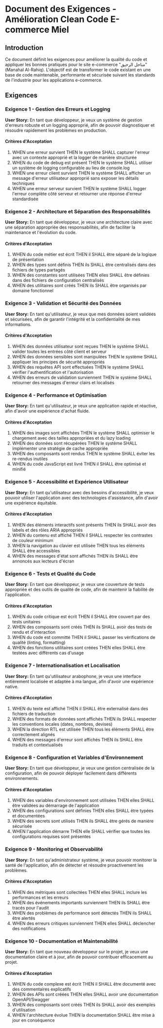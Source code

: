 # Document des Exigences - Amélioration Clean Code E-commerce Miel

## Introduction

Ce document définit les exigences pour améliorer la qualité du code et appliquer
les bonnes pratiques pour le site e-commerce "مناحل الرحيق" (Manahal Al-Rahiq).
L'objectif est de transformer le code existant en une base de code maintenable,
performante et sécurisée suivant les standards de l'industrie pour les
applications e-commerce.

## Exigences

### Exigence 1 - Gestion des Erreurs et Logging

**User Story:** En tant que développeur, je veux un système de gestion d'erreurs
robuste et un logging approprié, afin de pouvoir diagnostiquer et résoudre
rapidement les problèmes en production.

#### Critères d'Acceptation

1. WHEN une erreur survient THEN le système SHALL capturer l'erreur avec un
   contexte approprié et la logger de manière structurée
2. WHEN du code de debug est présent THEN le système SHALL utiliser un système
   de logging configurable au lieu de console.log
3. WHEN une erreur client survient THEN le système SHALL afficher un message
   d'erreur utilisateur approprié sans exposer les détails techniques
4. WHEN une erreur serveur survient THEN le système SHALL logger l'erreur
   complète côté serveur et retourner une réponse d'erreur standardisée

### Exigence 2 - Architecture et Séparation des Responsabilités

**User Story:** En tant que développeur, je veux une architecture claire avec
une séparation appropriée des responsabilités, afin de faciliter la maintenance
et l'évolution du code.

#### Critères d'Acceptation

1. WHEN du code métier est écrit THEN il SHALL être séparé de la logique de
   présentation
2. WHEN des types sont définis THEN ils SHALL être centralisés dans des fichiers
   de types partagés
3. WHEN des constantes sont utilisées THEN elles SHALL être définies dans des
   fichiers de configuration centralisés
4. WHEN des utilitaires sont créés THEN ils SHALL être organisés par domaine
   fonctionnel

### Exigence 3 - Validation et Sécurité des Données

**User Story:** En tant qu'utilisateur, je veux que mes données soient validées
et sécurisées, afin de garantir l'intégrité et la confidentialité de mes
informations.

#### Critères d'Acceptation

1. WHEN des données utilisateur sont reçues THEN le système SHALL valider toutes
   les entrées côté client et serveur
2. WHEN des données sensibles sont manipulées THEN le système SHALL appliquer
   les principes de sécurité appropriés
3. WHEN des requêtes API sont effectuées THEN le système SHALL vérifier
   l'authentification et l'autorisation
4. WHEN des erreurs de validation surviennent THEN le système SHALL retourner
   des messages d'erreur clairs et localisés

### Exigence 4 - Performance et Optimisation

**User Story:** En tant qu'utilisateur, je veux une application rapide et
réactive, afin d'avoir une expérience d'achat fluide.

#### Critères d'Acceptation

1. WHEN des images sont affichées THEN le système SHALL optimiser le chargement
   avec des tailles appropriées et du lazy loading
2. WHEN des données sont récupérées THEN le système SHALL implémenter une
   stratégie de cache appropriée
3. WHEN des composants sont rendus THEN le système SHALL éviter les re-rendus
   inutiles
4. WHEN du code JavaScript est livré THEN il SHALL être optimisé et minifié

### Exigence 5 - Accessibilité et Expérience Utilisateur

**User Story:** En tant qu'utilisateur avec des besoins d'accessibilité, je veux
pouvoir utiliser l'application avec des technologies d'assistance, afin d'avoir
une expérience équitable.

#### Critères d'Acceptation

1. WHEN des éléments interactifs sont présents THEN ils SHALL avoir des labels
   et des rôles ARIA appropriés
2. WHEN du contenu est affiché THEN il SHALL respecter les contrastes de couleur
   minimum
3. WHEN la navigation au clavier est utilisée THEN tous les éléments SHALL être
   accessibles
4. WHEN des messages d'état sont affichés THEN ils SHALL être annoncés aux
   lecteurs d'écran

### Exigence 6 - Tests et Qualité du Code

**User Story:** En tant que développeur, je veux une couverture de tests
appropriée et des outils de qualité de code, afin de maintenir la fiabilité de
l'application.

#### Critères d'Acceptation

1. WHEN du code critique est écrit THEN il SHALL être couvert par des tests
   unitaires
2. WHEN des composants sont créés THEN ils SHALL avoir des tests de rendu et
   d'interaction
3. WHEN du code est committé THEN il SHALL passer les vérifications de qualité
   (linting, formatting)
4. WHEN des fonctions utilitaires sont créées THEN elles SHALL être testées avec
   différents cas d'usage

### Exigence 7 - Internationalisation et Localisation

**User Story:** En tant qu'utilisateur arabophone, je veux une interface
entièrement localisée et adaptée à ma langue, afin d'avoir une expérience
native.

#### Critères d'Acceptation

1. WHEN du texte est affiché THEN il SHALL être externalisé dans des fichiers de
   traduction
2. WHEN des formats de données sont affichés THEN ils SHALL respecter les
   conventions locales (dates, nombres, devises)
3. WHEN la direction RTL est utilisée THEN tous les éléments SHALL être
   correctement alignés
4. WHEN des messages d'erreur sont affichés THEN ils SHALL être traduits et
   contextualisés

### Exigence 8 - Configuration et Variables d'Environnement

**User Story:** En tant que développeur, je veux une gestion centralisée de la
configuration, afin de pouvoir déployer facilement dans différents
environnements.

#### Critères d'Acceptation

1. WHEN des variables d'environnement sont utilisées THEN elles SHALL être
   validées au démarrage de l'application
2. WHEN des configurations sont définies THEN elles SHALL être typées et
   documentées
3. WHEN des secrets sont utilisés THEN ils SHALL être gérés de manière sécurisée
4. WHEN l'application démarre THEN elle SHALL vérifier que toutes les
   configurations requises sont présentes

### Exigence 9 - Monitoring et Observabilité

**User Story:** En tant qu'administrateur système, je veux pouvoir monitorer la
santé de l'application, afin de détecter et résoudre proactivement les
problèmes.

#### Critères d'Acceptation

1. WHEN des métriques sont collectées THEN elles SHALL inclure les performances
   et les erreurs
2. WHEN des événements importants surviennent THEN ils SHALL être tracés pour
   l'audit
3. WHEN des problèmes de performance sont détectés THEN ils SHALL être alertés
4. WHEN des erreurs critiques surviennent THEN elles SHALL déclencher des
   notifications

### Exigence 10 - Documentation et Maintenabilité

**User Story:** En tant que nouveau développeur sur le projet, je veux une
documentation claire et à jour, afin de pouvoir contribuer efficacement au
projet.

#### Critères d'Acceptation

1. WHEN du code complexe est écrit THEN il SHALL être documenté avec des
   commentaires explicatifs
2. WHEN des APIs sont créées THEN elles SHALL avoir une documentation
   OpenAPI/Swagger
3. WHEN des composants sont créés THEN ils SHALL avoir des exemples
   d'utilisation
4. WHEN l'architecture évolue THEN la documentation SHALL être mise à jour en
   conséquence
